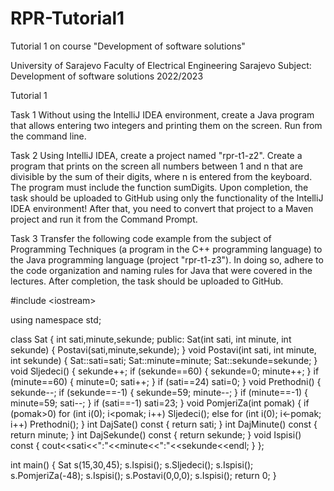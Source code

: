 # RPR-Tutorial1
Tutorial 1 on course "Development of software solutions" 

University of Sarajevo Faculty of Electrical Engineering Sarajevo Subject: Development of software solutions 2022/2023

Tutorial 1

Task 1 Without using the IntelliJ IDEA environment, create a Java program that allows entering two integers and printing them on the screen. Run from the command line.

Task 2 Using IntelliJ IDEA, create a project named "rpr-t1-z2". Create a program that prints on the screen all numbers between 1 and n that are divisible by the sum of their digits, where n is entered from the keyboard. The program must include the function sumDigits. Upon completion, the task should be uploaded to GitHub using only the functionality of the IntelliJ IDEA environment! After that, you need to convert that project to a Maven project and run it from the Command Prompt.

Task 3 Transfer the following code example from the subject of Programming Techniques (a program in the C++ programming language) to the Java programming language (project "rpr-t1-z3"). In doing so, adhere to the code organization and naming rules for Java that were covered in the lectures. After completion, the task should be uploaded to GitHub.

#include \<iostream\>

using namespace std;

class Sat {
	int sati,minute,sekunde;
public:
	Sat(int sati, int minute, int sekunde) { Postavi(sati,minute,sekunde); }
	void Postavi(int sati, int minute, int sekunde) { Sat::sati=sati; Sat::minute=minute; Sat::sekunde=sekunde; }
	void Sljedeci() {
		sekunde++;
		if (sekunde==60) { sekunde=0; minute++; }
		if (minute==60) { minute=0; sati++; }
		if (sati==24) sati=0;
		}
	void Prethodni() {
		sekunde--;
		if (sekunde==-1) { sekunde=59; minute--; }
		if (minute==-1) { minute=59; sati--; }
		if (sati==-1) sati=23;
	}
	void PomjeriZa(int pomak) {
		if (pomak>0) for (int i(0); i<pomak; i++) Sljedeci();
		else for (int i(0); i<-pomak; i++) Prethodni();
	}
	int DajSate() const { return sati; }
	int DajMinute() const { return minute; }
	int DajSekunde() const { return sekunde; }
	void Ispisi() const { cout<<sati<<":"<<minute<<":"<<sekunde<<endl; }
	};

int main() {
	Sat s(15,30,45);
	s.Ispisi();
	s.Sljedeci();
	s.Ispisi();
	s.PomjeriZa(-48);
	s.Ispisi();
	s.Postavi(0,0,0);
	s.Ispisi();
	return 0;
	}
